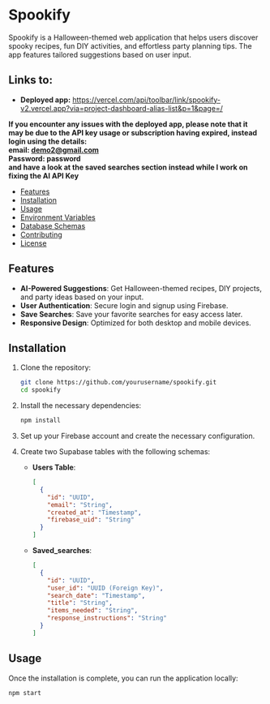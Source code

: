 # Spookify

Spookify is a Halloween-themed web application that helps users discover spooky recipes, fun DIY activities, and effortless party planning tips. The app features tailored suggestions based on user input.

## Links to:
- **Deployed app:** https://vercel.com/api/toolbar/link/spookify-v2.vercel.app?via=project-dashboard-alias-list&p=1&page=/

**If you encounter any issues with the deployed app, please note that it may be due to the API key usage or subscription having expired, instead login using the details:   
email: demo2@gmail.com  
 Password: password  
  and have a look at the saved searches section instead while I work on fixing the AI API Key**

- [Features](#features)
- [Installation](#installation)
- [Usage](#usage)
- [Environment Variables](#environment-variables)
- [Database Schemas](#database-schemas)
- [Contributing](#contributing)
- [License](#license)

## Features

- **AI-Powered Suggestions**: Get Halloween-themed recipes, DIY projects, and party ideas based on your input.
- **User Authentication**: Secure login and signup using Firebase.
- **Save Searches**: Save your favorite searches for easy access later.
- **Responsive Design**: Optimized for both desktop and mobile devices.

## Installation

1. Clone the repository:

    ```bash
    git clone https://github.com/yourusername/spookify.git
    cd spookify
    ```

2. Install the necessary dependencies:

    ```bash
    npm install
    ```

3. Set up your Firebase account and create the necessary configuration.
4. Create two Supabase tables with the following schemas:
    - **Users Table**:
      ```json
      [
        {
          "id": "UUID",
          "email": "String",
          "created_at": "Timestamp",
          "firebase_uid": "String"
        }
      ]
      ```
    - **Saved_searches**:
      ```json
      [
        {
          "id": "UUID",
          "user_id": "UUID (Foreign Key)",
          "search_date": "Timestamp",
          "title": "String",
          "items_needed": "String",
          "response_instructions": "String"
        }
      ]
      ```

## Usage

Once the installation is complete, you can run the application locally:

```bash
npm start
